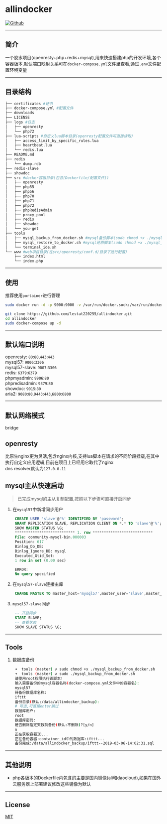 # allindocker

[![Github](https://img.shields.io/github/license/lestat220255/allindocker.svg)](https://github.com/lestat220255/allindocker/blob/master/LICENSE)

---

## 简介
一个胶水项目(openresty+php+redis+mysql),用来快速搭建php的开发环境,各个容器版本,默认端口映射关系可在`docker-compose.yml`文件里查看,通过`.env`文件配置环境变量

---

## 目录结构
```bash
├── certificates #证书
├── docker-compose.yml #配置文件
├── downloads
├── LICENSE
├── logs #日志
│   ├── openresty
│   └── php72
├── lua-scripts #自定义lua脚本目录(openresty配置文件可直接读取)
│   ├── access_limit_by_specific_rules.lua
│   ├── heartbeat.lua
│   └── redis.lua
├── README.md
├── redis
│   └── dump.rdb
├── redis-slave
├── showdoc
├── src #docker容器目录(包含[Dockerfile/配置文件])
│   ├── openresty
│   ├── php55
│   ├── php56
│   ├── php70
│   ├── php71
│   ├── php72
│   ├── phpRedisAdmin
│   ├── proxy_pool
│   ├── redis
│   ├── showdoc
│   └── you-get
├── tools
│   ├── mysql_backup_from_docker.sh #mysql备份脚本(sudo chmod +x ./mysql_backup_from_docker.sh)
│   ├── mysql_restore_to_docker.sh #mysql还原脚本(sudo chmod +x ./mysql_restore_to_docker.sh)
│   └── terminal_ide.sh
└── www #web项目目录(在src/openresty/conf.d/目录下进行配置)
    ├── index.html
    └── index.php
```

---

## 使用
推荐使用`portainer`进行管理

```bash
sudo docker run -d -p 9000:9000 -v /var/run/docker.sock:/var/run/docker.sock -v portainer_data:/data --name portainer --restart=always portainer/portainer
```

```bash
git clone https://github.com/lestat220255/allindocker.git
cd allindocker
sudo docker-compose up -d
```

---

## 默认端口说明
openresty: `80`:`80`,`443`:`443`  
mysql57: `9006`:`3306`  
mysql57-slave: `9007`:`3306`  
redis: `6379`:`6379`  
phpmyadmin: `9906`:`80`  
phpredisadmin: `9379`:`80`  
showdoc: `9015`:`80`  
aria2: `9080`:`80`,`9443`:`443`,`6800`:`6800`  

---

## 默认网络模式
bridge

## openresty
比原生nginx更为灵活,包含nginx内核,支持lua脚本在请求的不同阶段挂载,在其中执行自定义应用逻辑,目前在项目上已经用它取代了nginx  
dns resolver默认为`127.0.0.11`

## mysql主从快速启动

> 已完成mysql的主从复制配置,按照以下步骤可直接开启同步

1. 在`mysql57`中新增同步用户
   ```sql
    CREATE USER 'slave'@'%' IDENTIFIED BY 'password';
    GRANT REPLICATION SLAVE, REPLICATION CLIENT ON *.* TO 'slave'@'%';
    SHOW MASTER STATUS \G;
    *************************** 1. row ***************************
    File: community-mysql-bin.000003
    Position: 617
    Binlog_Do_DB:
    Binlog_Ignore_DB: mysql
    Executed_Gtid_Set:
    1 row in set (0.00 sec)

    ERROR:
    No query specified
   ```

2. 在`mysql57-slave`连接主库
   ```sql
    CHANGE MASTER TO master_host='mysql57',master_user='slave',master_password='password',master_port=port,master_log_file='master库的master_log_file文件(上面通过`SHOW MASTER STATUS \G;`得到的File字段)',master_log_pos=0;
   ```

3. `mysql57-slave`同步
   ```sql
    -- 开启同步
    START SLAVE;
    -- 查看状态
    SHOW SLAVE STATUS \G;
   ```

---

## Tools
1. 数据库备份
   ```bash
    ➜  tools (master) ✗ sudo chmod +x ./mysql_backup_from_docker.sh
    ➜  tools (master) ✗ sudo ./mysql_backup_from_docker.sh                              
    请使用root权限执行该脚本!
    输入需要备份的mysql容器名称(docker-compose.yml文件中的容器名):
    mysql57
    待备份数据库名称:
    ifttt
    备份目录(默认:/data/allindocker_backup):
    # 可选,可直接enter跳过
    数据库用户:
    root 
    数据库密码:
    是否删除指定天数前备份(默认:不删除)?[y/n]
    n
    正在获取容器ID...
    正在备份容器:container_id中的数据库:ifttt...
    备份完成:/data/allindocker_backup/ifttt--2019-03-06-14:02:31.sql
   ```

---

## 其他说明
- php各版本的Dockerfile内包含的主要是国内镜像(ali和daocloud),如果在国外云服务器上部署建议修改这些镜像为默认


---

## License
[MIT](https://opensource.org/licenses/MIT)
